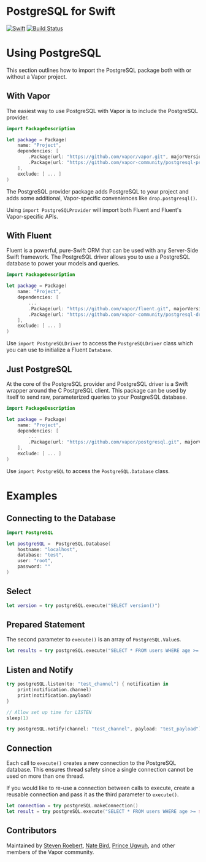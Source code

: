 # PostgreSQL for Swift

[![Swift](http://img.shields.io/badge/swift-3.1-brightgreen.svg)](https://swift.org)
[![Build Status](https://travis-ci.org/vapor-community/postgresql.svg?branch=execute-w-values-bug)](https://travis-ci.org/vapor-community/postgresql)


# Using PostgreSQL

This section outlines how to import the PostgreSQL package both with or without a Vapor project.

## With Vapor

The easiest way to use PostgreSQL with Vapor is to include the PostgreSQL provider.

```swift
import PackageDescription

let package = Package(
    name: "Project",
    dependencies: [
        .Package(url: "https://github.com/vapor/vapor.git", majorVersion: 2),
        .Package(url: "https://github.com/vapor-community/postgresql-provider.git", majorVersion: 2)
    ],
    exclude: [ ... ]
)
```

The PostgreSQL provider package adds PostgreSQL to your project and adds some additional, Vapor-specific conveniences like `drop.postgresql()`.

Using `import PostgreSQLProvider` will import both Fluent and Fluent's Vapor-specific APIs.

## With Fluent

Fluent is a powerful, pure-Swift ORM that can be used with any Server-Side Swift framework. The PostgreSQL driver allows you to use a PostgreSQL database to power your models and queries.

```swift
import PackageDescription

let package = Package(
    name: "Project",
    dependencies: [
        ...
        .Package(url: "https://github.com/vapor/fluent.git", majorVersion: 2),
        .Package(url: "https://github.com/vapor-community/postgresql-driver.git", majorVersion: 2)
    ],
    exclude: [ ... ]
)
```

Use `import PostgreSQLDriver` to access the `PostgreSQLDriver` class which you can use to initialize a Fluent `Database`.

## Just PostgreSQL

At the core of the PostgreSQL provider and PostgreSQL driver is a Swift wrapper around the C PostgreSQL client. This package can be used by itself to send raw, parameterized queries to your PostgreSQL database.

```swift
import PackageDescription

let package = Package(
    name: "Project",
    dependencies: [
        ...
        .Package(url: "https://github.com/vapor/postgresql.git", majorVersion: 2)
    ],
    exclude: [ ... ]
)
```

Use `import PostgreSQL` to access the `PostgreSQL.Database` class.


# Examples

## Connecting to the Database

```swift
import PostgreSQL

let postgreSQL =  PostgreSQL.Database(
    hostname: "localhost",
    database: "test",
    user: "root",
    password: ""
)
```

## Select

```swift
let version = try postgreSQL.execute("SELECT version()")
```

## Prepared Statement

The second parameter to `execute()` is an array of `PostgreSQL.Value`s.

```swift
let results = try postgreSQL.execute("SELECT * FROM users WHERE age >= $1", [.int(21)])
```

## Listen and Notify

```swift
try postgreSQL.listen(to: "test_channel") { notification in
    print(notification.channel)
    print(notification.payload)
}

// Allow set up time for LISTEN
sleep(1)

try postgreSQL.notify(channel: "test_channel", payload: "test_payload")

```

## Connection

Each call to `execute()` creates a new connection to the PostgreSQL database. This ensures thread safety since a single connection cannot be used on more than one thread.

If you would like to re-use a connection between calls to execute, create a reusable connection and pass it as the third parameter to `execute()`.

```swift
let connection = try postgreSQL.makeConnection()
let result = try postgreSQL.execute("SELECT * FROM users WHERE age >= $1", [.int(21)]), connection)
```

## Contributors

Maintained by [Steven Roebert](https://github.com/sroebert), [Nate Bird](https://twitter.com/natesbird), [Prince Ugwuh](https://twitter.com/Prince2k3), and other members of the Vapor community.

